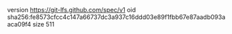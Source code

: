 version https://git-lfs.github.com/spec/v1
oid sha256:fe8573cfcc4c147a66737dc3a937c16ddd03e89f1fbb67e87aadb093aaca09f4
size 511
